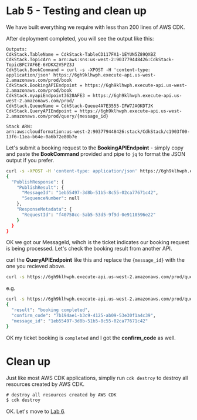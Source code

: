 # Lab 5 - Testing and clean up

We have built everything we require with less than 200 lines of AWS CDK.



After deployment completed, you will see the output like this:

```
Outputs:
CdkStack.TableName = CdkStack-TableCD117FA1-1EYUN5Z89QXBZ
CdkStack.TopicArn = arn:aws:sns:us-west-2:903779448426:CdkStack-TopicBFC7AF6E-6YDKX2V5PZ3J
CdkStack.BookCommand = curl -s -XPOST -H 'content-type: application/json' https://6gh9klhwph.execute-api.us-west-2.amazonaws.com/prod/book
CdkStack.BookingAPIEndpoint = https://6gh9klhwph.execute-api.us-west-2.amazonaws.com/prod/book
CdkStack.myapiEndpoint3628AFE3 = https://6gh9klhwph.execute-api.us-west-2.amazonaws.com/prod/
CdkStack.QueueName = CdkStack-Queue4A7E3555-IFW7JAOKDTJK
CdkStack.QueryAPIEndpoint = https://6gh9klhwph.execute-api.us-west-2.amazonaws.com/prod/query/{message_id}

Stack ARN:
arn:aws:cloudformation:us-west-2:903779448426:stack/CdkStack/c1903f00-13f6-11ea-b64e-0a6b72e80b7e
```



Let's submit a booking request to the **BookingAPIEndpoint** - simply copy and paste the **BookCommand** provided and pipe to `jq` to format the JSON output if you prefer.

```sh
curl -s -XPOST -H 'content-type: application/json' https://6gh9klhwph.execute-api.us-west-2.amazonaws.com/prod/book | jq
{
  "PublishResponse": {
    "PublishResult": {
      "MessageId": "1eb55497-3d8b-51b5-8c55-02ca77671c42",
      "SequenceNumber": null
    },
    "ResponseMetadata": {
      "RequestId": "f40758cc-5ab5-53d5-9f9d-0e9110596e22"
    }
  }
}
```



OK we got our MessageId, wihch is the ticket indicates our booking request is being processed. Let's check the booking result from another API.

curl the **QueryAPIEndpoint** like this and replace the `{message_id}` with the one you recieved above.

```sh
curl -s https://6gh9klhwph.execute-api.us-west-2.amazonaws.com/prod/query/{message_id}
```

e.g.

```sh
curl -s https://6gh9klhwph.execute-api.us-west-2.amazonaws.com/prod/query/1eb55497-3d8b-51b5-8c55-02ca77671c42 | jq 
{
  "result": "booking completed",
  "confirm_code": "7b194ae1-b3c9-4125-ab09-53e30f1a4c39",
  "message_id": "1eb55497-3d8b-51b5-8c55-02ca77671c42"
}
```

OK my ticket booking is `completed` and I got the **confirm_code** as well.



# Clean up

Just like most AWS CDK applications, simpliy run `cdk destroy` to destroy all resources created by AWS CDK.

```js
# destroy all resources created by AWS CDK
$ cdk destroy
```

OK. Let's move to [Lab 6](lab6.README.md).
